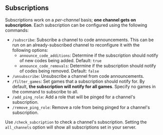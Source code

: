 ## Subscriptions
Subscriptions work on a *per-channel* basis; **one channel gets on subscription**. Each subscription can be configured using the following commands:
- `/subscribe`: Subscribe a channel to code announcements. This can be run on an already-subscribed channel to reconfigure it with the following options:
  - `announce_code_additions`: Determine if the subscription should notify of new codes being added. Default: `true`
  - `announce_code_removals`: Determine if the subscription should notify of codes being removed. Default: `false`
- `/unsubscribe`: Unsubscribe a channel from code announcements.
- `/filter_games`: Set games that a subscription should notify for. By default, **the subscription will notify for all games**. Specify no games in the command to subscribe to all.
- `/add_ping_role`: Add a role that will be pinged for a channel's subscription.
- `/remove_ping_role`: Remove a role from being pinged for a channel's subscription.

Use `/check_subcription` to check a channel's subscription. Setting the `all_channels` option will show all subscriptions set in your server.